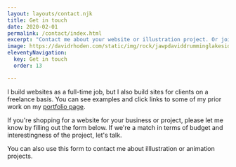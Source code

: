 ```yaml
---
layout: layouts/contact.njk
title: Get in touch
date: 2020-02-01
permalink: /contact/index.html
excerpt: "Contact me about your website or illustration project. Or join my mailing list to find out about my upcoming projects."
image: https://davidrhoden.com/static/img/rock/jawpdaviddrumminglakeside.jpg
eleventyNavigation:
  key: Get in touch
  order: 13

---
```


I build websites as a full-time job, but I also build sites for clients on a freelance basis. You can see examples and click links to some of my prior work on my [portfolio page](/web).

If you're shopping for a website for your business or project, please let me know by filling out the form below. If we're a match in terms of budget and interestingness of the project, let's talk.

You can also use this form to contact me about illlustration or animation projects.
